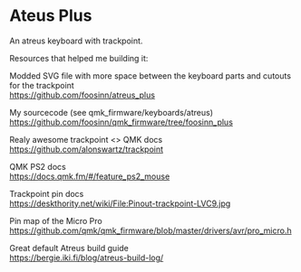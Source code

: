 # Ateus Plus

An atreus keyboard with trackpoint.

Resources that helped me building it:

Modded SVG file with more space between the keyboard parts and cutouts for the trackpoint  
https://github.com/foosinn/atreus_plus

My sourcecode (see qmk_firmware/keyboards/atreus)  
https://github.com/foosinn/qmk_firmware/tree/foosinn_plus

Realy awesome trackpoint <> QMK docs  
https://github.com/alonswartz/trackpoint

QMK PS2 docs  
https://docs.qmk.fm/#/feature_ps2_mouse

Trackpoint pin docs  
https://deskthority.net/wiki/File:Pinout-trackpoint-LVC9.jpg

Pin map of the Micro Pro  
https://github.com/qmk/qmk_firmware/blob/master/drivers/avr/pro_micro.h

Great default Atreus build guide  
https://bergie.iki.fi/blog/atreus-build-log/
